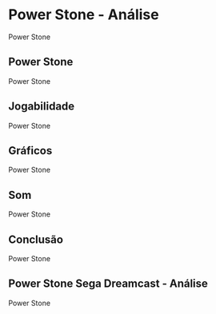 ---
---

# Power Stone - Análise

Power Stone

## Power Stone

Power Stone

## Jogabilidade

Power Stone

## Gráficos

Power Stone

## Som

Power Stone

## Conclusão

Power Stone

## Power Stone Sega Dreamcast - Análise

Power Stone
